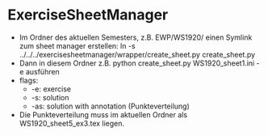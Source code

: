 # ExerciseSheetManager

* Im Ordner des aktuellen Semesters, z.B. EWP/WS1920/ einen Symlink zum sheet manager erstellen:
   ln -s ../../../exercisesheetmanager/wrapper/create_sheet.py create_sheet.py
* Dann in diesem Ordner z.B. python create_sheet.py WS1920_sheet1.ini -e ausführen
* flags:
    * -e: exercise
    * -s: solution
    * -as: solution with annotation (Punkteverteilung)
* Die Punkteverteilung muss im aktuellen Ordner als WS1920_sheet5_ex3.tex liegen.

